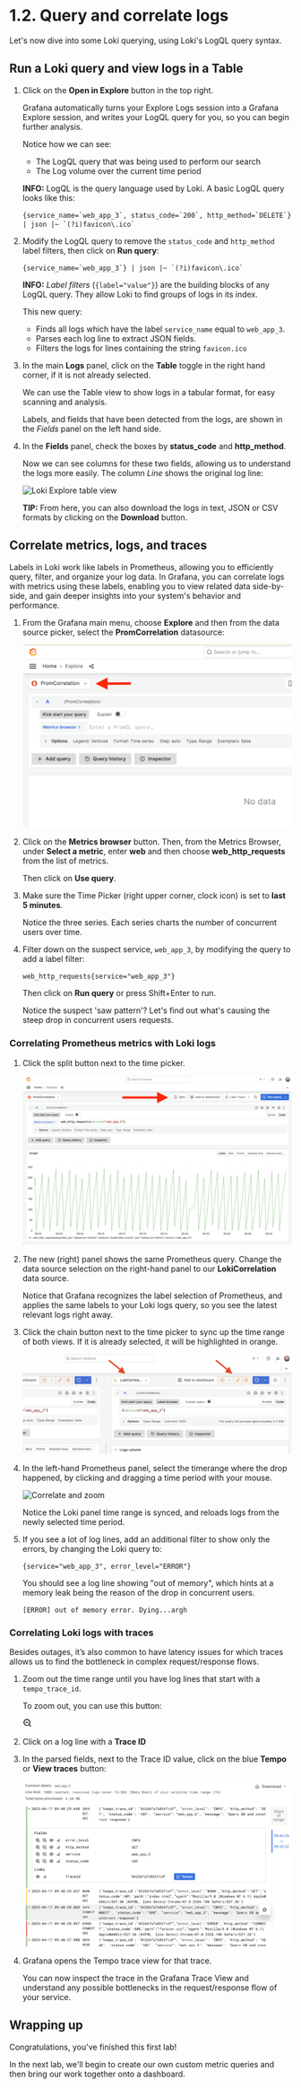 # 1.2. Query and correlate logs

Let's now dive into some Loki querying, using Loki's LogQL query syntax.

## Run a Loki query and view logs in a Table

1.  Click on the **Open in Explore** button in the top right.

    Grafana automatically turns your Explore Logs session into a Grafana Explore session, and writes your LogQL query for you, so you can begin further analysis.

    Notice how we can see:

    - The LogQL query that was being used to perform our search
    - The Log volume over the current time period 

    **INFO:** LogQL is the query language used by Loki. A basic LogQL query looks like this:

    ```
    {service_name=`web_app_3`, status_code=`200`, http_method=`DELETE`} | json |~ `(?i)favicon\.ico`
    ```

1.  Modify the LogQL query to remove the `status_code` and `http_method` label filters, then click on **Run query**:

    ```
    {service_name=`web_app_3`} | json |~ `(?i)favicon\.ico`
    ```

    **INFO:** _Label filters_ (`{label="value"}`) are the building blocks of any LogQL query. They allow Loki to find groups of logs in its index.

    This new query:

    - Finds all logs which have the label `service_name` equal to `web_app_3`.
    - Parses each log line to extract JSON fields.
    - Filters the logs for lines containing the string `favicon.ico`

1.  In the main **Logs** panel, click on the **Table** toggle in the right hand corner, if it is not already selected.

    We can use the Table view to show logs in a tabular format, for easy scanning and analysis.

    Labels, and fields that have been detected from the logs, are shown in the _Fields_ panel on the left hand side.

1.  In the **Fields** panel, check the boxes by **status_code** and **http_method**.

    Now we can see columns for these two fields, allowing us to understand the logs more easily. The column _Line_ shows the original log line:

    ![Loki Explore table view](/img/loki-explore-table-view.png)

    **TIP:** From here, you can also download the logs in text, JSON or CSV formats by clicking on the **Download** button.

## Correlate metrics, logs, and traces

Labels in Loki work like labels in Prometheus, allowing you to efficiently query, filter, and organize your log data. In Grafana, you can correlate logs with metrics using these labels, enabling you to view related data side-by-side, and gain deeper insights into your system's behavior and performance.

1.  From the Grafana main menu, choose **Explore** and then from the data source picker, select the **PromCorrelation** datasource:
    
    ![Prometheus Correlation in the Explore view](/img/prom-explore.png)
  
2. Click on the **Metrics browser** button. Then, from the Metrics Browser, under **Select a metric**, enter **web** and then choose **web_http_requests** from the list of metrics.

    Then click on **Use query**.

3. Make sure the Time Picker (right upper corner, clock icon) is set to **last 5 minutes**.
    
    Notice the three series. Each series charts the number of concurrent users over time. 
   
4. Filter down on the suspect service, `web_app_3`, by modifying the query to add a label filter:

    ```
    web_http_requests{service="web_app_3"}
    ```
 
    Then click on **Run query** or press Shift+Enter to run.

    Notice the suspect 'saw pattern'? Let's find out what's causing the steep drop in concurrent users requests.

### Correlating Prometheus metrics with Loki logs

1. Click the split button next to the time picker.
    
    ![Split button](/img/split.png)
  
2. The new (right) panel shows the same Prometheus query. Change the data source selection on the right-hand panel to our **LokiCorrelation** data source. 
    
    Notice that Grafana recognizes the label selection of Prometheus, and applies the same labels to your Loki logs query, so you see the latest relevant logs right away.
  
3. Click the chain button next to the time picker to sync up the time range of both views. If it is already selected, it will be highlighted in orange.

   ![Correlate views](/img/correlate.png)
  
4. In the left-hand Prometheus panel, select the timerange where the drop happened, by clicking and dragging a time period with your mouse.
    
   ![Correlate and zoom](/img/correlate-zoom.png)

    Notice the Loki panel time range is synced, and reloads logs from the newly selected time period.
  
5. If you see a lot of log lines, add an additional filter to show only the errors, by changing the Loki query to:

    ```
    {service="web_app_3", error_level="ERROR"}
    ```

    You should see a log line showing "out of memory", which hints at a memory leak being the reason of the drop in concurrent users.

    ```
    [ERROR] out of memory error. Dying...argh
    ```

### Correlating Loki logs with traces

Besides outages, it’s also common to have latency issues for which traces allows us to find the bottleneck in complex request/response flows. 

1. Zoom out the time range until you have log lines that start with a `tempo_trace_id`.

    To zoom out, you can use this button: 
    
    <svg xmlns="http://www.w3.org/2000/svg" viewBox="0 0 24 24" aria-hidden="true" width="16" height="16" class="css-fmaj2t-Icon">
    <rect x="-2" y="-2" width="28" height="28" fill="white"/><path d="M21.71,20.29,18,16.61A9,9,0,1,0,16.61,18l3.68,3.68a1,1,0,0,0,1.42,0A1,1,0,0,0,21.71,20.29ZM11,18a7,7,0,1,1,7-7A7,7,0,0,1,11,18Zm4-8H7a1,1,0,0,0,0,2h8a1,1,0,0,0,0-2Z"></path></svg>

2. Click on a log line with a **Trace ID**
      
3. In the parsed fields, next to the Trace ID value, click on the blue **Tempo** or **View traces** button:

    ![Log and trace correlation](/img/log-trace-correlation.png)

4. Grafana opens the Tempo trace view for that trace.

    You can now inspect the trace in the Grafana Trace View and understand any possible bottlenecks in the request/response flow of your service.

## Wrapping up

Congratulations, you've finished this first lab!

In the next lab, we'll begin to create our own custom metric queries and then bring our work together onto a dashboard.
